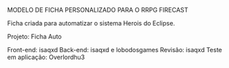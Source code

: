 MODELO DE FICHA PERSONALIZADO PARA O RRPG FIRECAST

Ficha criada para automatizar o sistema Herois do Eclipse.

Projeto: Ficha Auto

Front-end: isaqxd
Back-end: isaqxd e lobodosgames
Revisão: isaqxd
Teste em aplicação: Overlordhu3
